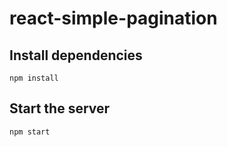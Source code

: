 # react-simple-pagination

## Install dependencies
```
npm install
```

## Start the server
```
npm start
```
